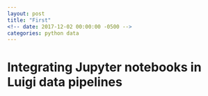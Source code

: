 ```yaml
---
layout: post
title: "First"
<!-- date: 2017-12-02 00:00:00 -0500 -->
categories: python data
---
```


# Integrating Jupyter notebooks in Luigi data pipelines
